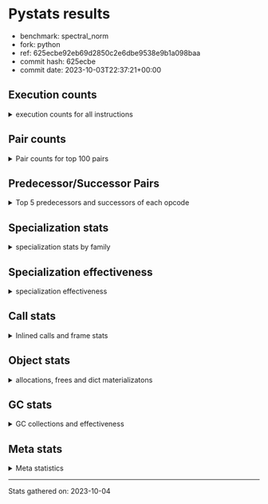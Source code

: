 
# Pystats results

- benchmark: spectral_norm
- fork: python
- ref: 625ecbe92eb69d2850c2e6dbe9538e9b1a098baa
- commit hash: 625ecbe
- commit date: 2023-10-03T22:37:21+00:00

## Execution counts

<details>
<summary> execution counts for all instructions </summary>

|Name | Count | Self | Cumulative | Miss ratio | 
|---|---:|---:|---:|---:|
| BINARY_OP_ADD_INT | 202,800,000 | 17.1% | 17.1% |  |
| LOAD_CONST | 162,552,180 | 13.7% | 30.9% |  |
| LOAD_FAST | 122,636,760 | 10.4% | 41.2% |  |
| LOAD_FAST_LOAD_FAST | 122,007,600 | 10.3% | 51.6% |  |
| BINARY_OP | 82,380,340 | 7.0% | 58.5% |  |
| STORE_FAST | 40,892,040 | 3.5% | 62.0% |  |
| FOR_ITER | 40,889,860 | 3.5% | 65.4% |  |
| JUMP_BACKWARD | 40,880,460 | 3.5% | 68.9% |  |
| STORE_FAST_STORE_FAST | 40,879,860 | 3.5% | 72.4% |  |
| UNPACK_SEQUENCE_TWO_TUPLE | 40,879,800 | 3.5% | 75.8% |  |
| CALL_PY_EXACT_ARGS | 40,878,000 | 3.5% | 79.3% | 0.3% |
| RETURN_VALUE | 40,875,720 | 3.5% | 82.7% |  |
| RESUME_CHECK | 40,875,720 | 3.5% | 86.2% |  |
| BINARY_OP_ADD_FLOAT | 40,575,600 | 3.4% | 89.6% | 0.8% |
| LOAD_GLOBAL_MODULE | 40,566,220 | 3.4% | 93.0% |  |
| BINARY_OP_MULTIPLY_INT | 40,560,000 | 3.4% | 96.5% |  |
| BINARY_OP_MULTIPLY_FLOAT | 39,347,880 | 3.3% | 99.8% | 0.0% |
| LOAD_GLOBAL_BUILTIN | 319,380 | 0.0% | 99.8% |  |
| CALL_BUILTIN_CLASS | 316,920 | 0.0% | 99.8% |  |
| FOR_ITER_RANGE | 315,180 | 0.0% | 99.9% |  |
| GET_ITER | 314,580 | 0.0% | 99.9% |  |
| PUSH_NULL | 312,300 | 0.0% | 99.9% |  |
| STORE_FAST_LOAD_FAST | 312,000 | 0.0% | 99.9% |  |
| LIST_APPEND | 312,000 | 0.0% | 100.0% |  |
| BUILD_TUPLE | 312,000 | 0.0% | 100.0% |  |
| SWAP | 7,200 | 0.0% | 100.0% |  |
| BUILD_LIST | 2,520 | 0.0% | 100.0% |  |
| LOAD_FAST_AND_CLEAR | 2,400 | 0.0% | 100.0% |  |
| CALL_LEN | 2,400 | 0.0% | 100.0% |  |
| CALL | 360 | 0.0% | 100.0% |  |
| LOAD_DEREF | 180 | 0.0% | 100.0% |  |
| LOAD_GLOBAL | 160 | 0.0% | 100.0% |  |
| LOAD_ATTR_MODULE | 160 | 0.0% | 100.0% |  |
| CALL_FUNCTION_EX | 120 | 0.0% | 100.0% |  |
| LOAD_ATTR | 80 | 0.0% | 100.0% |  |
| POP_TOP | 60 | 0.0% | 100.0% |  |
| NOP | 60 | 0.0% | 100.0% |  |
| LOAD_FAST_CHECK | 60 | 0.0% | 100.0% |  |
| LIST_EXTEND | 60 | 0.0% | 100.0% |  |
| COPY_FREE_VARS | 60 | 0.0% | 100.0% |  |
| COPY | 60 | 0.0% | 100.0% |  |
| CALL_INTRINSIC_1 | 60 | 0.0% | 100.0% |  |
| BINARY_OP_SUBTRACT_FLOAT | 60 | 0.0% | 100.0% |  |


</details>

## Pair counts

<details>
<summary> Pair counts for top 100 pairs </summary>

|Pair | Count | Self | Cumulative | 
|---|---:|---:|---:|
| LOAD_FAST_LOAD_FAST BINARY_OP_ADD_INT | 81,120,000 | 6.9% | 6.9% |
| LOAD_CONST BINARY_OP_ADD_INT | 81,120,000 | 6.9% | 13.7% |
| BINARY_OP_ADD_INT LOAD_CONST | 81,120,000 | 6.9% | 20.6% |
| UNPACK_SEQUENCE_TWO_TUPLE STORE_FAST_STORE_FAST | 40,879,800 | 3.5% | 24.0% |
| CALL_PY_EXACT_ARGS RESUME_CHECK | 40,875,600 | 3.5% | 27.5% |
| BINARY_OP_ADD_FLOAT STORE_FAST | 40,569,720 | 3.4% | 30.9% |
| STORE_FAST JUMP_BACKWARD | 40,568,400 | 3.4% | 34.3% |
| JUMP_BACKWARD FOR_ITER | 40,567,800 | 3.4% | 37.8% |
| FOR_ITER UNPACK_SEQUENCE_TWO_TUPLE | 40,567,800 | 3.4% | 41.2% |
| STORE_FAST_STORE_FAST LOAD_FAST | 40,560,000 | 3.4% | 44.6% |
| RETURN_VALUE LOAD_FAST | 40,560,000 | 3.4% | 48.1% |
| RESUME_CHECK LOAD_CONST | 40,560,000 | 3.4% | 51.5% |
| LOAD_GLOBAL_MODULE LOAD_FAST_LOAD_FAST | 40,560,000 | 3.4% | 54.9% |
| LOAD_FAST_LOAD_FAST CALL_PY_EXACT_ARGS | 40,560,000 | 3.4% | 58.3% |
| LOAD_FAST LOAD_GLOBAL_MODULE | 40,560,000 | 3.4% | 61.8% |
| LOAD_FAST BINARY_OP_ADD_INT | 40,560,000 | 3.4% | 65.2% |
| LOAD_CONST LOAD_FAST_LOAD_FAST | 40,560,000 | 3.4% | 68.6% |
| LOAD_CONST BINARY_OP | 40,560,000 | 3.4% | 72.1% |
| BINARY_OP_MULTIPLY_INT LOAD_CONST | 40,560,000 | 3.4% | 75.5% |
| BINARY_OP_ADD_INT LOAD_FAST_LOAD_FAST | 40,560,000 | 3.4% | 78.9% |
| BINARY_OP_ADD_INT BINARY_OP_MULTIPLY_INT | 40,560,000 | 3.4% | 82.3% |
| BINARY_OP_ADD_INT BINARY_OP | 40,560,000 | 3.4% | 85.8% |
| BINARY_OP RETURN_VALUE | 40,560,000 | 3.4% | 89.2% |
| BINARY_OP LOAD_FAST | 40,560,000 | 3.4% | 92.6% |
| LOAD_FAST BINARY_OP_MULTIPLY_FLOAT | 39,347,820 | 3.3% | 96.0% |
| BINARY_OP_MULTIPLY_FLOAT BINARY_OP_ADD_FLOAT | 39,342,120 | 3.3% | 99.3% |
| BINARY_OP BINARY_OP_ADD_FLOAT | 1,233,480 | 0.1% | 99.4% |
| LOAD_FAST BINARY_OP | 1,227,800 | 0.1% | 99.5% |
| LOAD_GLOBAL_BUILTIN LOAD_FAST | 314,520 | 0.0% | 99.5% |
| CALL_BUILTIN_CLASS GET_ITER | 314,460 | 0.0% | 99.5% |
| LOAD_FAST CALL_BUILTIN_CLASS | 314,440 | 0.0% | 99.6% |
| JUMP_BACKWARD FOR_ITER_RANGE | 312,660 | 0.0% | 99.6% |
| GET_ITER FOR_ITER | 312,060 | 0.0% | 99.6% |
| STORE_FAST LOAD_GLOBAL_BUILTIN | 312,040 | 0.0% | 99.6% |
| STORE_FAST_STORE_FAST LOAD_CONST | 312,000 | 0.0% | 99.7% |
| STORE_FAST_LOAD_FAST PUSH_NULL | 312,000 | 0.0% | 99.7% |
| RETURN_VALUE LIST_APPEND | 312,000 | 0.0% | 99.7% |
| RESUME_CHECK LOAD_FAST | 312,000 | 0.0% | 99.8% |
| PUSH_NULL LOAD_FAST_LOAD_FAST | 312,000 | 0.0% | 99.8% |
| LOAD_FAST_LOAD_FAST BUILD_TUPLE | 312,000 | 0.0% | 99.8% |
| LOAD_FAST UNPACK_SEQUENCE_TWO_TUPLE | 312,000 | 0.0% | 99.8% |
| LOAD_FAST RETURN_VALUE | 312,000 | 0.0% | 99.9% |
| LOAD_CONST STORE_FAST | 312,000 | 0.0% | 99.9% |
| LIST_APPEND JUMP_BACKWARD | 312,000 | 0.0% | 99.9% |
| FOR_ITER_RANGE STORE_FAST_LOAD_FAST | 312,000 | 0.0% | 99.9% |
| FOR_ITER LOAD_FAST | 312,000 | 0.0% | 100.0% |
| BUILD_TUPLE CALL_PY_EXACT_ARGS | 312,000 | 0.0% | 100.0% |
| BINARY_OP BINARY_OP | 20,840 | 0.0% | 100.0% |
| LOAD_FAST_LOAD_FAST LOAD_FAST | 15,600 | 0.0% | 100.0% |
| FOR_ITER FOR_ITER | 10,000 | 0.0% | 100.0% |
| STORE_FAST_STORE_FAST LOAD_FAST_LOAD_FAST | 7,800 | 0.0% | 100.0% |
| STORE_FAST LOAD_FAST_LOAD_FAST | 7,800 | 0.0% | 100.0% |
| BINARY_OP STORE_FAST | 5,940 | 0.0% | 100.0% |
| BINARY_OP_ADD_FLOAT BINARY_OP | 5,880 | 0.0% | 100.0% |
| BINARY_OP_MULTIPLY_FLOAT BINARY_OP | 5,760 | 0.0% | 100.0% |
| LOAD_GLOBAL_BUILTIN LOAD_GLOBAL_BUILTIN | 4,800 | 0.0% | 100.0% |
| LOAD_GLOBAL_MODULE LOAD_GLOBAL_MODULE | 3,600 | 0.0% | 100.0% |
| RESUME_CHECK LOAD_GLOBAL_BUILTIN | 2,440 | 0.0% | 100.0% |
| SWAP STORE_FAST | 2,400 | 0.0% | 100.0% |
| SWAP FOR_ITER_RANGE | 2,400 | 0.0% | 100.0% |
| SWAP BUILD_LIST | 2,400 | 0.0% | 100.0% |
| STORE_FAST RETURN_VALUE | 2,400 | 0.0% | 100.0% |
| LOAD_GLOBAL_MODULE LOAD_FAST | 2,400 | 0.0% | 100.0% |
| LOAD_FAST_AND_CLEAR SWAP | 2,400 | 0.0% | 100.0% |
| LOAD_FAST CALL_PY_EXACT_ARGS | 2,400 | 0.0% | 100.0% |
| GET_ITER LOAD_FAST_AND_CLEAR | 2,400 | 0.0% | 100.0% |
| FOR_ITER_RANGE SWAP | 2,400 | 0.0% | 100.0% |
| CALL_PY_EXACT_ARGS CALL_PY_EXACT_ARGS | 2,400 | 0.0% | 100.0% |
| CALL_LEN CALL_BUILTIN_CLASS | 2,400 | 0.0% | 100.0% |
| CALL_BUILTIN_CLASS CALL_LEN | 2,400 | 0.0% | 100.0% |
| BUILD_LIST SWAP | 2,400 | 0.0% | 100.0% |
| RETURN_VALUE RETURN_VALUE | 1,260 | 0.0% | 100.0% |
| STORE_FAST LOAD_GLOBAL_MODULE | 1,240 | 0.0% | 100.0% |
| RETURN_VALUE STORE_FAST | 1,200 | 0.0% | 100.0% |
| RETURN_VALUE CALL_PY_EXACT_ARGS | 1,200 | 0.0% | 100.0% |
| RESUME_CHECK LOAD_GLOBAL_MODULE | 1,200 | 0.0% | 100.0% |
| FOR_ITER_RANGE STORE_FAST | 660 | 0.0% | 100.0% |
| PUSH_NULL CALL | 180 | 0.0% | 100.0% |
| LOAD_ATTR_MODULE PUSH_NULL | 160 | 0.0% | 100.0% |
| PUSH_NULL LOAD_FAST | 120 | 0.0% | 100.0% |
| LOAD_DEREF PUSH_NULL | 120 | 0.0% | 100.0% |
| GET_ITER FOR_ITER_RANGE | 120 | 0.0% | 100.0% |
| LOAD_GLOBAL_MODULE LOAD_ATTR_MODULE | 100 | 0.0% | 100.0% |
| LOAD_GLOBAL LOAD_GLOBAL_MODULE | 80 | 0.0% | 100.0% |
| CALL CALL | 80 | 0.0% | 100.0% |
| STORE_FAST LOAD_FAST | 60 | 0.0% | 100.0% |
| STORE_FAST LOAD_CONST | 60 | 0.0% | 100.0% |
| RESUME_CHECK LOAD_DEREF | 60 | 0.0% | 100.0% |
| POP_TOP NOP | 60 | 0.0% | 100.0% |
| NOP LOAD_DEREF | 60 | 0.0% | 100.0% |
| LOAD_GLOBAL_MODULE LOAD_ATTR | 60 | 0.0% | 100.0% |
| LOAD_GLOBAL_MODULE BINARY_OP | 60 | 0.0% | 100.0% |
| LOAD_GLOBAL_BUILTIN LOAD_CONST | 60 | 0.0% | 100.0% |
| LOAD_GLOBAL LOAD_GLOBAL_BUILTIN | 60 | 0.0% | 100.0% |
| LOAD_FAST_CHECK CALL | 60 | 0.0% | 100.0% |
| LOAD_FAST LOAD_FAST_CHECK | 60 | 0.0% | 100.0% |
| LOAD_FAST GET_ITER | 60 | 0.0% | 100.0% |
| LOAD_FAST CALL_FUNCTION_EX | 60 | 0.0% | 100.0% |
| LOAD_FAST BUILD_LIST | 60 | 0.0% | 100.0% |
| LOAD_DEREF LIST_EXTEND | 60 | 0.0% | 100.0% |


</details>

## Predecessor/Successor Pairs

<details>
<summary> Top 5 predecessors and successors of each opcode </summary>

### GET_ITER

<details>
<summary> Successors and predecessors for GET_ITER </summary>

|Predecessors | Count | Percentage | 
|---|---:|---:|
| CALL_BUILTIN_CLASS | 314,460 | 100.0% |
| LOAD_FAST | 60 | 0.0% |
| CALL | 60 | 0.0% |

|Successors | Count | Percentage | 
|---|---:|---:|
| FOR_ITER | 312,060 | 99.2% |
| LOAD_FAST_AND_CLEAR | 2,400 | 0.8% |
| FOR_ITER_RANGE | 120 | 0.0% |


</details>

### NOP

<details>
<summary> Successors and predecessors for NOP </summary>

|Predecessors | Count | Percentage | 
|---|---:|---:|
| POP_TOP | 60 | 100.0% |

|Successors | Count | Percentage | 
|---|---:|---:|
| LOAD_DEREF | 60 | 100.0% |


</details>

### POP_TOP

<details>
<summary> Successors and predecessors for POP_TOP </summary>

|Predecessors | Count | Percentage | 
|---|---:|---:|
| CALL | 60 | 100.0% |

|Successors | Count | Percentage | 
|---|---:|---:|
| NOP | 60 | 100.0% |


</details>

### PUSH_NULL

<details>
<summary> Successors and predecessors for PUSH_NULL </summary>

|Predecessors | Count | Percentage | 
|---|---:|---:|
| STORE_FAST_LOAD_FAST | 312,000 | 99.9% |
| LOAD_ATTR_MODULE | 160 | 0.1% |
| LOAD_DEREF | 120 | 0.0% |
| LOAD_ATTR | 20 | 0.0% |

|Successors | Count | Percentage | 
|---|---:|---:|
| LOAD_FAST_LOAD_FAST | 312,000 | 99.9% |
| CALL | 180 | 0.1% |
| LOAD_FAST | 120 | 0.0% |


</details>

### RETURN_VALUE

<details>
<summary> Successors and predecessors for RETURN_VALUE </summary>

|Predecessors | Count | Percentage | 
|---|---:|---:|
| BINARY_OP | 40,560,000 | 99.2% |
| LOAD_FAST | 312,000 | 0.8% |
| STORE_FAST | 2,400 | 0.0% |
| RETURN_VALUE | 1,260 | 0.0% |
| BINARY_OP_SUBTRACT_FLOAT | 60 | 0.0% |

|Successors | Count | Percentage | 
|---|---:|---:|
| LOAD_FAST | 40,560,000 | 99.2% |
| LIST_APPEND | 312,000 | 0.8% |
| RETURN_VALUE | 1,260 | 0.0% |
| STORE_FAST | 1,200 | 0.0% |
| CALL_PY_EXACT_ARGS | 1,200 | 0.0% |


</details>

### BINARY_OP

<details>
<summary> Successors and predecessors for BINARY_OP </summary>

|Predecessors | Count | Percentage | 
|---|---:|---:|
| LOAD_CONST | 40,560,000 | 49.2% |
| BINARY_OP_ADD_INT | 40,560,000 | 49.2% |
| LOAD_FAST | 1,227,800 | 1.5% |
| BINARY_OP | 20,840 | 0.0% |
| BINARY_OP_ADD_FLOAT | 5,880 | 0.0% |

|Successors | Count | Percentage | 
|---|---:|---:|
| RETURN_VALUE | 40,560,000 | 49.2% |
| LOAD_FAST | 40,560,000 | 49.2% |
| BINARY_OP_ADD_FLOAT | 1,233,480 | 1.5% |
| BINARY_OP | 20,840 | 0.0% |
| STORE_FAST | 5,940 | 0.0% |


</details>

### BUILD_LIST

<details>
<summary> Successors and predecessors for BUILD_LIST </summary>

|Predecessors | Count | Percentage | 
|---|---:|---:|
| SWAP | 2,400 | 95.2% |
| LOAD_FAST | 60 | 2.4% |
| LOAD_CONST | 60 | 2.4% |

|Successors | Count | Percentage | 
|---|---:|---:|
| SWAP | 2,400 | 95.2% |
| LOAD_DEREF | 60 | 2.4% |
| LOAD_GLOBAL_MODULE | 40 | 1.6% |
| LOAD_GLOBAL | 20 | 0.8% |


</details>

### BUILD_TUPLE

<details>
<summary> Successors and predecessors for BUILD_TUPLE </summary>

|Predecessors | Count | Percentage | 
|---|---:|---:|
| LOAD_FAST_LOAD_FAST | 312,000 | 100.0% |

|Successors | Count | Percentage | 
|---|---:|---:|
| CALL_PY_EXACT_ARGS | 312,000 | 100.0% |


</details>

### CALL

<details>
<summary> Successors and predecessors for CALL </summary>

|Predecessors | Count | Percentage | 
|---|---:|---:|
| PUSH_NULL | 180 | 50.0% |
| CALL | 80 | 22.2% |
| LOAD_FAST_CHECK | 60 | 16.7% |
| LOAD_FAST | 20 | 5.6% |
| LOAD_CONST | 20 | 5.6% |

|Successors | Count | Percentage | 
|---|---:|---:|
| CALL | 80 | 22.2% |
| STORE_FAST | 60 | 16.7% |
| POP_TOP | 60 | 16.7% |
| LOAD_FAST | 60 | 16.7% |
| GET_ITER | 60 | 16.7% |


</details>

### CALL_FUNCTION_EX

<details>
<summary> Successors and predecessors for CALL_FUNCTION_EX </summary>

|Predecessors | Count | Percentage | 
|---|---:|---:|
| LOAD_FAST | 60 | 50.0% |
| CALL_INTRINSIC_1 | 60 | 50.0% |

|Successors | Count | Percentage | 
|---|---:|---:|
| RESUME_CHECK | 60 | 50.0% |
| COPY_FREE_VARS | 60 | 50.0% |


</details>

### CALL_INTRINSIC_1

<details>
<summary> Successors and predecessors for CALL_INTRINSIC_1 </summary>

|Predecessors | Count | Percentage | 
|---|---:|---:|
| LIST_EXTEND | 60 | 100.0% |

|Successors | Count | Percentage | 
|---|---:|---:|
| CALL_FUNCTION_EX | 60 | 100.0% |


</details>

### COPY

<details>
<summary> Successors and predecessors for COPY </summary>

|Predecessors | Count | Percentage | 
|---|---:|---:|
| LOAD_CONST | 60 | 100.0% |

|Successors | Count | Percentage | 
|---|---:|---:|
| STORE_FAST_STORE_FAST | 60 | 100.0% |


</details>

### COPY_FREE_VARS

<details>
<summary> Successors and predecessors for COPY_FREE_VARS </summary>

|Predecessors | Count | Percentage | 
|---|---:|---:|
| CALL_FUNCTION_EX | 60 | 100.0% |

|Successors | Count | Percentage | 
|---|---:|---:|
| RESUME_CHECK | 60 | 100.0% |


</details>

### FOR_ITER

<details>
<summary> Successors and predecessors for FOR_ITER </summary>

|Predecessors | Count | Percentage | 
|---|---:|---:|
| JUMP_BACKWARD | 40,567,800 | 99.2% |
| GET_ITER | 312,060 | 0.8% |
| FOR_ITER | 10,000 | 0.0% |

|Successors | Count | Percentage | 
|---|---:|---:|
| UNPACK_SEQUENCE_TWO_TUPLE | 40,567,800 | 99.2% |
| LOAD_FAST | 312,000 | 0.8% |
| FOR_ITER | 10,000 | 0.0% |
| JUMP_BACKWARD | 60 | 0.0% |


</details>

### JUMP_BACKWARD

<details>
<summary> Successors and predecessors for JUMP_BACKWARD </summary>

|Predecessors | Count | Percentage | 
|---|---:|---:|
| STORE_FAST | 40,568,400 | 99.2% |
| LIST_APPEND | 312,000 | 0.8% |
| FOR_ITER | 60 | 0.0% |

|Successors | Count | Percentage | 
|---|---:|---:|
| FOR_ITER | 40,567,800 | 99.2% |
| FOR_ITER_RANGE | 312,660 | 0.8% |


</details>

### LIST_APPEND

<details>
<summary> Successors and predecessors for LIST_APPEND </summary>

|Predecessors | Count | Percentage | 
|---|---:|---:|
| RETURN_VALUE | 312,000 | 100.0% |

|Successors | Count | Percentage | 
|---|---:|---:|
| JUMP_BACKWARD | 312,000 | 100.0% |


</details>

### LIST_EXTEND

<details>
<summary> Successors and predecessors for LIST_EXTEND </summary>

|Predecessors | Count | Percentage | 
|---|---:|---:|
| LOAD_DEREF | 60 | 100.0% |

|Successors | Count | Percentage | 
|---|---:|---:|
| CALL_INTRINSIC_1 | 60 | 100.0% |


</details>

### LOAD_ATTR

<details>
<summary> Successors and predecessors for LOAD_ATTR </summary>

|Predecessors | Count | Percentage | 
|---|---:|---:|
| LOAD_GLOBAL_MODULE | 60 | 75.0% |
| LOAD_GLOBAL | 20 | 25.0% |

|Successors | Count | Percentage | 
|---|---:|---:|
| LOAD_ATTR_MODULE | 60 | 75.0% |
| PUSH_NULL | 20 | 25.0% |


</details>

### LOAD_CONST

<details>
<summary> Successors and predecessors for LOAD_CONST </summary>

|Predecessors | Count | Percentage | 
|---|---:|---:|
| BINARY_OP_ADD_INT | 81,120,000 | 49.9% |
| RESUME_CHECK | 40,560,000 | 25.0% |
| BINARY_OP_MULTIPLY_INT | 40,560,000 | 25.0% |
| STORE_FAST_STORE_FAST | 312,000 | 0.2% |
| STORE_FAST | 60 | 0.0% |

|Successors | Count | Percentage | 
|---|---:|---:|
| BINARY_OP_ADD_INT | 81,120,000 | 49.9% |
| LOAD_FAST_LOAD_FAST | 40,560,000 | 25.0% |
| BINARY_OP | 40,560,000 | 25.0% |
| STORE_FAST | 312,000 | 0.2% |
| COPY | 60 | 0.0% |


</details>

### LOAD_DEREF

<details>
<summary> Successors and predecessors for LOAD_DEREF </summary>

|Predecessors | Count | Percentage | 
|---|---:|---:|
| RESUME_CHECK | 60 | 33.3% |
| NOP | 60 | 33.3% |
| BUILD_LIST | 60 | 33.3% |

|Successors | Count | Percentage | 
|---|---:|---:|
| PUSH_NULL | 120 | 66.7% |
| LIST_EXTEND | 60 | 33.3% |


</details>

### LOAD_FAST

<details>
<summary> Successors and predecessors for LOAD_FAST </summary>

|Predecessors | Count | Percentage | 
|---|---:|---:|
| STORE_FAST_STORE_FAST | 40,560,000 | 33.1% |
| RETURN_VALUE | 40,560,000 | 33.1% |
| BINARY_OP | 40,560,000 | 33.1% |
| LOAD_GLOBAL_BUILTIN | 314,520 | 0.3% |
| RESUME_CHECK | 312,000 | 0.3% |

|Successors | Count | Percentage | 
|---|---:|---:|
| LOAD_GLOBAL_MODULE | 40,560,000 | 33.1% |
| BINARY_OP_ADD_INT | 40,560,000 | 33.1% |
| BINARY_OP_MULTIPLY_FLOAT | 39,347,820 | 32.1% |
| BINARY_OP | 1,227,800 | 1.0% |
| CALL_BUILTIN_CLASS | 314,440 | 0.3% |


</details>

### LOAD_FAST_AND_CLEAR

<details>
<summary> Successors and predecessors for LOAD_FAST_AND_CLEAR </summary>

|Predecessors | Count | Percentage | 
|---|---:|---:|
| GET_ITER | 2,400 | 100.0% |

|Successors | Count | Percentage | 
|---|---:|---:|
| SWAP | 2,400 | 100.0% |


</details>

### LOAD_FAST_CHECK

<details>
<summary> Successors and predecessors for LOAD_FAST_CHECK </summary>

|Predecessors | Count | Percentage | 
|---|---:|---:|
| LOAD_FAST | 60 | 100.0% |

|Successors | Count | Percentage | 
|---|---:|---:|
| CALL | 60 | 100.0% |


</details>

### LOAD_FAST_LOAD_FAST

<details>
<summary> Successors and predecessors for LOAD_FAST_LOAD_FAST </summary>

|Predecessors | Count | Percentage | 
|---|---:|---:|
| LOAD_GLOBAL_MODULE | 40,560,000 | 33.2% |
| LOAD_CONST | 40,560,000 | 33.2% |
| BINARY_OP_ADD_INT | 40,560,000 | 33.2% |
| PUSH_NULL | 312,000 | 0.3% |
| STORE_FAST_STORE_FAST | 7,800 | 0.0% |

|Successors | Count | Percentage | 
|---|---:|---:|
| BINARY_OP_ADD_INT | 81,120,000 | 66.5% |
| CALL_PY_EXACT_ARGS | 40,560,000 | 33.2% |
| BUILD_TUPLE | 312,000 | 0.3% |
| LOAD_FAST | 15,600 | 0.0% |


</details>

### LOAD_GLOBAL

<details>
<summary> Successors and predecessors for LOAD_GLOBAL </summary>

|Predecessors | Count | Percentage | 
|---|---:|---:|
| STORE_FAST | 40 | 25.0% |
| RETURN_VALUE | 40 | 25.0% |
| STORE_FAST_STORE_FAST | 20 | 12.5% |
| RESUME_CHECK | 20 | 12.5% |
| FOR_ITER_RANGE | 20 | 12.5% |

|Successors | Count | Percentage | 
|---|---:|---:|
| LOAD_GLOBAL_MODULE | 80 | 50.0% |
| LOAD_GLOBAL_BUILTIN | 60 | 37.5% |
| LOAD_ATTR | 20 | 12.5% |


</details>

### STORE_FAST

<details>
<summary> Successors and predecessors for STORE_FAST </summary>

|Predecessors | Count | Percentage | 
|---|---:|---:|
| BINARY_OP_ADD_FLOAT | 40,569,720 | 99.2% |
| LOAD_CONST | 312,000 | 0.8% |
| BINARY_OP | 5,940 | 0.0% |
| SWAP | 2,400 | 0.0% |
| RETURN_VALUE | 1,200 | 0.0% |

|Successors | Count | Percentage | 
|---|---:|---:|
| JUMP_BACKWARD | 40,568,400 | 99.2% |
| LOAD_GLOBAL_BUILTIN | 312,040 | 0.8% |
| LOAD_FAST_LOAD_FAST | 7,800 | 0.0% |
| RETURN_VALUE | 2,400 | 0.0% |
| LOAD_GLOBAL_MODULE | 1,240 | 0.0% |


</details>

### STORE_FAST_LOAD_FAST

<details>
<summary> Successors and predecessors for STORE_FAST_LOAD_FAST </summary>

|Predecessors | Count | Percentage | 
|---|---:|---:|
| FOR_ITER_RANGE | 312,000 | 100.0% |

|Successors | Count | Percentage | 
|---|---:|---:|
| PUSH_NULL | 312,000 | 100.0% |


</details>

### STORE_FAST_STORE_FAST

<details>
<summary> Successors and predecessors for STORE_FAST_STORE_FAST </summary>

|Predecessors | Count | Percentage | 
|---|---:|---:|
| UNPACK_SEQUENCE_TWO_TUPLE | 40,879,800 | 100.0% |
| COPY | 60 | 0.0% |

|Successors | Count | Percentage | 
|---|---:|---:|
| LOAD_FAST | 40,560,000 | 99.2% |
| LOAD_CONST | 312,000 | 0.8% |
| LOAD_FAST_LOAD_FAST | 7,800 | 0.0% |
| LOAD_GLOBAL_BUILTIN | 40 | 0.0% |
| LOAD_GLOBAL | 20 | 0.0% |


</details>

### SWAP

<details>
<summary> Successors and predecessors for SWAP </summary>

|Predecessors | Count | Percentage | 
|---|---:|---:|
| LOAD_FAST_AND_CLEAR | 2,400 | 33.3% |
| FOR_ITER_RANGE | 2,400 | 33.3% |
| BUILD_LIST | 2,400 | 33.3% |

|Successors | Count | Percentage | 
|---|---:|---:|
| STORE_FAST | 2,400 | 33.3% |
| FOR_ITER_RANGE | 2,400 | 33.3% |
| BUILD_LIST | 2,400 | 33.3% |


</details>

### BINARY_OP_ADD_FLOAT

<details>
<summary> Successors and predecessors for BINARY_OP_ADD_FLOAT </summary>

|Predecessors | Count | Percentage | 
|---|---:|---:|
| BINARY_OP_MULTIPLY_FLOAT | 39,342,120 | 97.0% |
| BINARY_OP | 1,233,480 | 3.0% |

|Successors | Count | Percentage | 
|---|---:|---:|
| STORE_FAST | 40,569,720 | 100.0% |
| BINARY_OP | 5,880 | 0.0% |


</details>

### BINARY_OP_ADD_INT

<details>
<summary> Successors and predecessors for BINARY_OP_ADD_INT </summary>

|Predecessors | Count | Percentage | 
|---|---:|---:|
| LOAD_FAST_LOAD_FAST | 81,120,000 | 40.0% |
| LOAD_CONST | 81,120,000 | 40.0% |
| LOAD_FAST | 40,560,000 | 20.0% |

|Successors | Count | Percentage | 
|---|---:|---:|
| LOAD_CONST | 81,120,000 | 40.0% |
| LOAD_FAST_LOAD_FAST | 40,560,000 | 20.0% |
| BINARY_OP_MULTIPLY_INT | 40,560,000 | 20.0% |
| BINARY_OP | 40,560,000 | 20.0% |


</details>

### BINARY_OP_MULTIPLY_FLOAT

<details>
<summary> Successors and predecessors for BINARY_OP_MULTIPLY_FLOAT </summary>

|Predecessors | Count | Percentage | 
|---|---:|---:|
| LOAD_FAST | 39,347,820 | 100.0% |
| BINARY_OP | 60 | 0.0% |

|Successors | Count | Percentage | 
|---|---:|---:|
| BINARY_OP_ADD_FLOAT | 39,342,120 | 100.0% |
| BINARY_OP | 5,760 | 0.0% |


</details>

### BINARY_OP_MULTIPLY_INT

<details>
<summary> Successors and predecessors for BINARY_OP_MULTIPLY_INT </summary>

|Predecessors | Count | Percentage | 
|---|---:|---:|
| BINARY_OP_ADD_INT | 40,560,000 | 100.0% |

|Successors | Count | Percentage | 
|---|---:|---:|
| LOAD_CONST | 40,560,000 | 100.0% |


</details>

### BINARY_OP_SUBTRACT_FLOAT

<details>
<summary> Successors and predecessors for BINARY_OP_SUBTRACT_FLOAT </summary>

|Predecessors | Count | Percentage | 
|---|---:|---:|
| LOAD_FAST | 40 | 66.7% |
| BINARY_OP | 20 | 33.3% |

|Successors | Count | Percentage | 
|---|---:|---:|
| RETURN_VALUE | 60 | 100.0% |


</details>

### CALL_BUILTIN_CLASS

<details>
<summary> Successors and predecessors for CALL_BUILTIN_CLASS </summary>

|Predecessors | Count | Percentage | 
|---|---:|---:|
| LOAD_FAST | 314,440 | 99.2% |
| CALL_LEN | 2,400 | 0.8% |
| LOAD_CONST | 40 | 0.0% |
| CALL | 40 | 0.0% |

|Successors | Count | Percentage | 
|---|---:|---:|
| GET_ITER | 314,460 | 99.2% |
| CALL_LEN | 2,400 | 0.8% |
| STORE_FAST | 60 | 0.0% |


</details>

### CALL_LEN

<details>
<summary> Successors and predecessors for CALL_LEN </summary>

|Predecessors | Count | Percentage | 
|---|---:|---:|
| CALL_BUILTIN_CLASS | 2,400 | 100.0% |

|Successors | Count | Percentage | 
|---|---:|---:|
| CALL_BUILTIN_CLASS | 2,400 | 100.0% |


</details>

### CALL_PY_EXACT_ARGS

<details>
<summary> Successors and predecessors for CALL_PY_EXACT_ARGS </summary>

|Predecessors | Count | Percentage | 
|---|---:|---:|
| LOAD_FAST_LOAD_FAST | 40,560,000 | 99.2% |
| BUILD_TUPLE | 312,000 | 0.8% |
| LOAD_FAST | 2,400 | 0.0% |
| CALL_PY_EXACT_ARGS | 2,400 | 0.0% |
| RETURN_VALUE | 1,200 | 0.0% |

|Successors | Count | Percentage | 
|---|---:|---:|
| RESUME_CHECK | 40,875,600 | 100.0% |
| CALL_PY_EXACT_ARGS | 2,400 | 0.0% |


</details>

### FOR_ITER_RANGE

<details>
<summary> Successors and predecessors for FOR_ITER_RANGE </summary>

|Predecessors | Count | Percentage | 
|---|---:|---:|
| JUMP_BACKWARD | 312,660 | 99.2% |
| SWAP | 2,400 | 0.8% |
| GET_ITER | 120 | 0.0% |

|Successors | Count | Percentage | 
|---|---:|---:|
| STORE_FAST_LOAD_FAST | 312,000 | 99.0% |
| SWAP | 2,400 | 0.8% |
| STORE_FAST | 660 | 0.2% |
| LOAD_CONST | 60 | 0.0% |
| LOAD_GLOBAL_MODULE | 40 | 0.0% |


</details>

### LOAD_ATTR_MODULE

<details>
<summary> Successors and predecessors for LOAD_ATTR_MODULE </summary>

|Predecessors | Count | Percentage | 
|---|---:|---:|
| LOAD_GLOBAL_MODULE | 100 | 62.5% |
| LOAD_ATTR | 60 | 37.5% |

|Successors | Count | Percentage | 
|---|---:|---:|
| PUSH_NULL | 160 | 100.0% |


</details>

### LOAD_GLOBAL_BUILTIN

<details>
<summary> Successors and predecessors for LOAD_GLOBAL_BUILTIN </summary>

|Predecessors | Count | Percentage | 
|---|---:|---:|
| STORE_FAST | 312,040 | 97.7% |
| LOAD_GLOBAL_BUILTIN | 4,800 | 1.5% |
| RESUME_CHECK | 2,440 | 0.8% |
| LOAD_GLOBAL | 60 | 0.0% |
| STORE_FAST_STORE_FAST | 40 | 0.0% |

|Successors | Count | Percentage | 
|---|---:|---:|
| LOAD_FAST | 314,520 | 98.5% |
| LOAD_GLOBAL_BUILTIN | 4,800 | 1.5% |
| LOAD_CONST | 60 | 0.0% |


</details>

### LOAD_GLOBAL_MODULE

<details>
<summary> Successors and predecessors for LOAD_GLOBAL_MODULE </summary>

|Predecessors | Count | Percentage | 
|---|---:|---:|
| LOAD_FAST | 40,560,000 | 100.0% |
| LOAD_GLOBAL_MODULE | 3,600 | 0.0% |
| STORE_FAST | 1,240 | 0.0% |
| RESUME_CHECK | 1,200 | 0.0% |
| LOAD_GLOBAL | 80 | 0.0% |

|Successors | Count | Percentage | 
|---|---:|---:|
| LOAD_FAST_LOAD_FAST | 40,560,000 | 100.0% |
| LOAD_GLOBAL_MODULE | 3,600 | 0.0% |
| LOAD_FAST | 2,400 | 0.0% |
| LOAD_ATTR_MODULE | 100 | 0.0% |
| LOAD_ATTR | 60 | 0.0% |


</details>

### RESUME_CHECK

<details>
<summary> Successors and predecessors for RESUME_CHECK </summary>

|Predecessors | Count | Percentage | 
|---|---:|---:|
| CALL_PY_EXACT_ARGS | 40,875,600 | 100.0% |
| COPY_FREE_VARS | 60 | 0.0% |
| CALL_FUNCTION_EX | 60 | 0.0% |

|Successors | Count | Percentage | 
|---|---:|---:|
| LOAD_CONST | 40,560,000 | 99.2% |
| LOAD_FAST | 312,000 | 0.8% |
| LOAD_GLOBAL_BUILTIN | 2,440 | 0.0% |
| LOAD_GLOBAL_MODULE | 1,200 | 0.0% |
| LOAD_DEREF | 60 | 0.0% |


</details>

### UNPACK_SEQUENCE_TWO_TUPLE

<details>
<summary> Successors and predecessors for UNPACK_SEQUENCE_TWO_TUPLE </summary>

|Predecessors | Count | Percentage | 
|---|---:|---:|
| FOR_ITER | 40,567,800 | 99.2% |
| LOAD_FAST | 312,000 | 0.8% |

|Successors | Count | Percentage | 
|---|---:|---:|
| STORE_FAST_STORE_FAST | 40,879,800 | 100.0% |


</details>


</details>

## Specialization stats

<details>
<summary> specialization stats by family </summary>

### BINARY_OP

<details>
<summary> specialization stats for BINARY_OP family </summary>

|Kind | Count | Ratio | 
|---|---|---|
| specialization.deferred |     82353720 | 20.3% |
| specialization.deopt |         5940 | 0.0% |
|          hit |    322968240 | 79.6% |
|         miss |       315300 | 0.1% |

#### Specialization attempts

| | Count | Ratio | 
|---|---:|---:|
| Success | 5,960 | 18.3% |
| Failure | 26,600 | 81.7% |

|Failure kind | Count | Ratio | 
|---|---:|---:|
| true divide different types | 9,900 | 37.2% |
| floor divide | 9,900 | 37.2% |
| add different types | 5,880 | 22.1% |
| multiply different types | 920 | 3.5% |


</details>

### CALL

<details>
<summary> specialization stats for CALL family </summary>

|Kind | Count | Ratio | 
|---|---|---|
| specialization.deferred |          240 | 0.0% |
| specialization.deopt |         2400 | 0.0% |
|          hit |     41070120 | 99.7% |
|         miss |       127200 | 0.3% |

#### Specialization attempts

| | Count | Ratio | 
|---|---:|---:|
| Success | 2,440 | 96.8% |
| Failure | 80 | 3.2% |

|Failure kind | Count | Ratio | 
|---|---:|---:|
| cfunc noargs | 60 | 75.0% |
| class no vectorcall | 20 | 25.0% |


</details>

### FOR_ITER

<details>
<summary> specialization stats for FOR_ITER family </summary>

|Kind | Count | Ratio | 
|---|---|---|
| specialization.deferred |     40879860 | 99.2% |
|          hit |       315180 | 0.8% |

#### Specialization attempts

| | Count | Ratio | 
|---|---:|---:|
| Success | 0 | 0.0% |
| Failure | 10,000 | 100.0% |

|Failure kind | Count | Ratio | 
|---|---:|---:|
| enumerate | 9,960 | 99.6% |
| zip | 40 | 0.4% |


</details>

### JUMP_BACKWARD

<details>
<summary> specialization stats for JUMP_BACKWARD family </summary>

|Kind | Count | Ratio | 
|---|---|---|


</details>

### LOAD_ATTR

<details>
<summary> specialization stats for LOAD_ATTR family </summary>

|Kind | Count | Ratio | 
|---|---|---|
| specialization.deferred |           20 | 8.3% |
|          hit |          160 | 66.7% |

#### Specialization attempts

| | Count | Ratio | 
|---|---:|---:|
| Success | 60 | 100.0% |
| Failure | 0 | 0.0% |

|Failure kind | Count | Ratio | 
|---|---:|---:|


</details>

### LOAD_GLOBAL

<details>
<summary> specialization stats for LOAD_GLOBAL family </summary>

|Kind | Count | Ratio | 
|---|---|---|
| specialization.deferred |           20 | 0.0% |
|          hit |     40885600 | 100.0% |

#### Specialization attempts

| | Count | Ratio | 
|---|---:|---:|
| Success | 140 | 100.0% |
| Failure | 0 | 0.0% |

|Failure kind | Count | Ratio | 
|---|---:|---:|


</details>

### UNPACK_SEQUENCE

<details>
<summary> specialization stats for UNPACK_SEQUENCE family </summary>

|Kind | Count | Ratio | 
|---|---|---|
|          hit |     40879800 | 100.0% |


</details>


</details>

## Specialization effectiveness

<details>
<summary> specialization effectiveness </summary>

|Instructions | Count | Ratio | 
|---|---:|---:|
| Basic | 531,419,880 | 44.9% |
| Not specialized | 164,593,760 | 13.9% |
| Specialized | 486,994,820 | 41.2% |

### Deferred by instruction

<details>
<summary> deferred by instruction </summary>

|Name | Count | Ratio | 
|---|---:|---:|
| BINARY_OP | 82,353,720 | 66.8% |
| FOR_ITER | 40,879,860 | 33.2% |
| CALL | 240 | 0.0% |
| LOAD_GLOBAL | 20 | 0.0% |
| LOAD_ATTR | 20 | 0.0% |
| UNPACK_SEQUENCE_TWO_TUPLE | 0 | 0.0% |
| UNPACK_SEQUENCE | 0 | 0.0% |
| TO_BOOL | 0 | 0.0% |
| SWAP | 0 | 0.0% |
| STORE_SUBSCR | 0 | 0.0% |


</details>

### Misses by instruction

<details>
<summary> misses by instruction </summary>

|Name | Count | Ratio | 
|---|---:|---:|
| BINARY_OP_ADD_FLOAT | 312,120 | 70.5% |
| CALL_PY_EXACT_ARGS | 127,200 | 28.7% |
| BINARY_OP_MULTIPLY_FLOAT | 3,180 | 0.7% |
| UNPACK_SEQUENCE_TWO_TUPLE | 0 | 0.0% |
| SWAP | 0 | 0.0% |
| STORE_FAST_STORE_FAST | 0 | 0.0% |
| STORE_FAST_LOAD_FAST | 0 | 0.0% |
| STORE_FAST | 0 | 0.0% |
| RETURN_VALUE | 0 | 0.0% |
| RESUME_CHECK | 0 | 0.0% |


</details>


</details>

## Call stats

<details>
<summary> Inlined calls and frame stats </summary>

| | Count | Ratio | 
|---|---:|---:|
| Calls to PyEval_EvalDefault | 0 | 0.0% |
| Calls to Python functions inlined | 40,875,720 | 100.0% |
| Calls via PyEval_EvalFrame (total) | 0 | 0.0% |
| Calls via PyEval_EvalFrame (vector) | 0 | 0.0% |
| Calls via PyEval_EvalFrame (generator) | 0 | 0.0% |
| Calls via PyEval_EvalFrame (legacy) | 0 | 0.0% |
| Calls via PyEval_EvalFrame (function vectorcall) | 0 | 0.0% |
| Calls via PyEval_EvalFrame (build class) | 0 | 0.0% |
| Calls via PyEval_EvalFrame (slot) | 0 | 0.0% |
| Calls via PyEval_EvalFrame (function ex) | 120 | 0.0% |
| Calls via PyEval_EvalFrame (api) | 0 | 0.0% |
| Calls via PyEval_EvalFrame (method) | 0 | 0.0% |
| Frames pushed | 40,875,720 | 100.0% |
| Frame objects created | 0 | 0.0% |


</details>

## Object stats

<details>
<summary> allocations, frees and dict materializatons </summary>

| | Count | Ratio | 
|---|---:|---:|
| Allocations from freelist | 42,552,260 | 20.9% |
| Frees to freelist | 42,552,820 |  |
| Allocations | 160,876,300 | 79.1% |
| Allocations to 512 bytes | 160,873,840 | 79.1% |
| Allocations to 4 kbytes | 2,460 | 0.0% |
| Allocations over 4 kbytes | 0 | 0.0% |
| Frees | 160,878,080 |  |
| New values | 0 |  |
| Interpreter increfs | 243,284,140 | 75.0% |
| Interpreter decrefs | 486,341,640 | 92.2% |
| Increfs | 81,060,400 | 25.0% |
| Decrefs | 41,428,820 | 7.8% |
| Materialize dict (on request) | 0 |  |
| Materialize dict (new key) | 0 |  |
| Materialize dict (too big) | 0 |  |
| Materialize dict (str subclass) | 0 |  |
| Dematerialize dict | 0 |  |
| Method cache hits | 12 |  |
| Method cache misses | 8 |  |
| Method cache collisions | 8 |  |
| Method cache dunder hits | 0 |  |
| Method cache dunder misses | 0 |  |


</details>

## GC stats

<details>
<summary> GC collections and effectiveness </summary>

|Generation | Collections | Objects collected | Object visits | 
|---:|---:|---:|---:|
| 0 | 0 | 0 | 0 |
| 1 | 0 | 0 | 0 |
| 2 | 0 | 0 | 0 |


</details>

## Meta stats

<details>
<summary> Meta statistics </summary>

| | Count | 
|---|---:|
| Number of data files | 20 |


</details>

---
Stats gathered on: 2023-10-04
